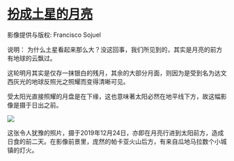 # [扮成土星的月亮  ](https://github.com/jaaleng/jaaleng.github.io/issues/57)

影像提供与版权: Francisco Sojuel

说明： 为什么土星看起来那么大？没这回事，我们所见到的，其实是月亮的前方有地球的云飘过。

这轮明月其实是仅存一抹银白的残月，其余的大部分月面，则因为是受到名为达文西灰光的地球反照光之照耀而变得清晰可见。

受太阳光直接照耀的月盘是在下缘，这也意味著太阳必然在地平线下方，故这幅影像是摄于日出之前。

![](https://pic.superbed.cc/item/66d9ae9bfcada11d378a3387.jpg)

这张令人犹豫的照片，摄于2019年12月24日，亦即在月亮行进到太阳前方，造成日食的前二天。在影像前景里，庞然的帕卡亚火山后方，有来自瓜地马拉数个小城镇的灯火。
